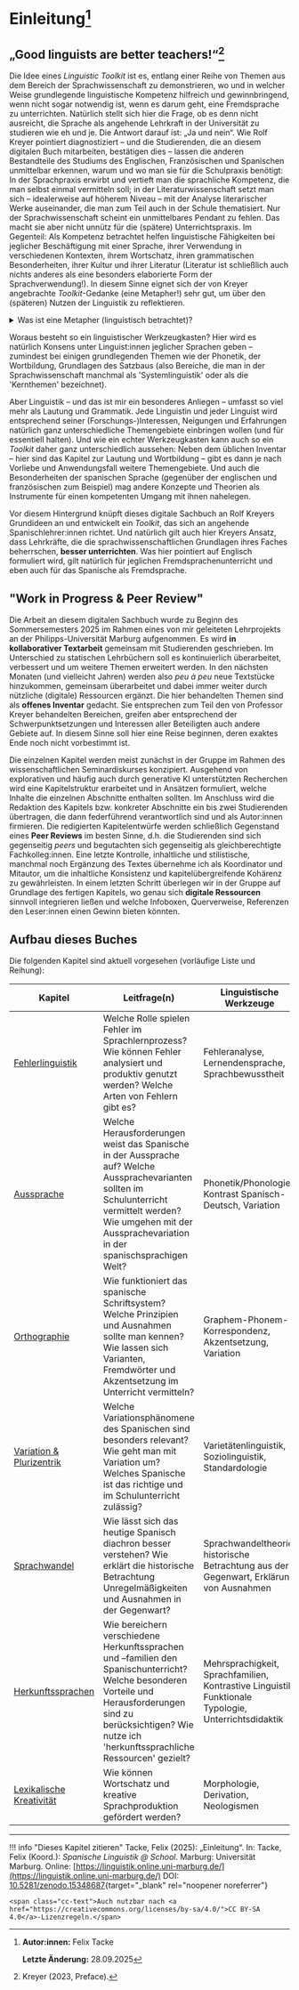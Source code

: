 # Einleitung[^*]

## „Good linguists are better teachers!“[^2]

Die Idee eines *Linguistic Toolkit* ist es, entlang einer Reihe von Themen aus dem Bereich der Sprachwissenschaft zu demonstrieren, wo und in welcher Weise grundlegende linguistische Kompetenz hilfreich und gewinnbringend, wenn nicht sogar notwendig ist, wenn es darum geht, eine Fremdsprache zu unterrichten. Natürlich stellt sich hier die Frage, ob es denn nicht ausreicht, die Sprache als angehende Lehrkraft in der Universität zu studieren wie eh und je. Die Antwort darauf ist: „Ja und nein“. Wie Rolf Kreyer pointiert diagnostiziert – und die Studierenden, die an diesem digitalen Buch mitarbeiten, bestätigen dies – lassen die anderen Bestandteile des Studiums des Englischen, Französischen und Spanischen unmittelbar erkennen, warum und wo man sie für die Schulpraxis benötigt: In der Sprachpraxis erwirbt und vertieft man die sprachliche Kompetenz, die man selbst einmal vermitteln soll; in der Literaturwissenschaft setzt man sich – idealerweise auf höherem Niveau – mit der Analyse literarischer Werke auseinander, die man zum Teil auch in der Schule thematisiert. Nur der Sprachwissenschaft scheint ein unmittelbares Pendant zu fehlen. Das macht sie aber nicht unnütz für die (spätere) Unterrichtspraxis. Im Gegenteil: Als Kompetenz betrachtet helfen linguistische Fähigkeiten bei jeglicher Beschäftigung mit einer Sprache, ihrer Verwendung in verschiedenen Kontexten, ihrem Wortschatz, ihren grammatischen Besonderheiten, ihrer Kultur und ihrer Literatur (Literatur ist schließlich auch nichts anderes als eine besonders elaborierte Form der Sprachverwendung!). In diesem Sinne eignet sich der von Kreyer angebrachte *Toolkit*-Gedanke (eine Metapher!) sehr gut, um über den (späteren) Nutzen der Linguistik zu reflektieren.

<details>
<summary>Was ist eine Metapher (linguistisch betrachtet)?</summary>
<p>Metaphern in der Sprache spiegeln lediglich das dahinterliegende Denken. Sie dienen dazu komplexe Sachverhalte anschaulich mithilfe von einfacheren Sachverhalten darzustellen. Konzepte aus einem konkreten Quellbereich werden auf einen abstrakten Zielbereich übertragen.</p>
</details>

Woraus besteht so ein linguistischer Werkzeugkasten? Hier wird es natürlich Konsens unter Linguist:innen jeglicher Sprachen geben – zumindest bei einigen grundlegenden Themen wie der Phonetik, der Wortbildung, Grundlagen des Satzbaus (also Bereiche, die man in der Sprachwissenschaft manchmal als 'Systemlinguistik' oder als die 'Kernthemen' bezeichnet).

Aber Linguistik – und das ist mir ein besonderes Anliegen – umfasst so viel mehr als Lautung und Grammatik. Jede Linguistin und jeder Linguist wird entsprechend seiner (Forschungs-)Interessen, Neigungen und Erfahrungen natürlich ganz unterschiedliche Themengebiete einbringen wollen (und für essentiell halten). Und wie ein echter Werkzeugkasten kann auch so ein *Toolkit* daher ganz unterschiedlich aussehen: Neben dem üblichen Inventar – hier sind das Kapitel zur Lautung und Wortbildung – gibt es dann je nach Vorliebe und Anwendungsfall weitere Themengebiete. Und auch die Besonderheiten der spanischen Sprache (gegenüber der englischen und französischen zum Beispiel) mag andere Konzepte und Theorien als Instrumente für einen kompetenten Umgang mit ihnen nahelegen.

Vor diesem Hintergrund knüpft dieses digitale Sachbuch an Rolf Kreyers Grundideen an und entwickelt ein *Toolkit*, das sich an angehende Spanischlehrer:innen richtet. Und natürlich gilt auch hier Kreyers Ansatz, dass Lehrkräfte, die die sprachwissenschaftlichen Grundlagen ihres Faches beherrschen, **besser unterrichten**. Was hier pointiert auf Englisch formuliert wird, gilt natürlich für jeglichen Fremdsprachenunterricht und eben auch für das Spanische als Fremdsprache.

## "Work in Progress & Peer Review"

Die Arbeit an diesem digitalen Sachbuch wurde zu Beginn des Sommersemesters 2025 im Rahmen eines von mir geleiteten Lehrprojekts an der Philipps-Universität Marburg aufgenommen. Es wird **in kollaborativer Textarbeit** gemeinsam mit Studierenden geschrieben. Im Unterschied zu statischen Lehrbüchern soll es kontinuierlich überarbeitet, verbessert und um weitere Themen erweitert werden. In den nächsten Monaten (und vielleicht Jahren) werden also *peu à peu* neue Textstücke hinzukommen, gemeinsam überarbeitet und dabei immer weiter durch nützliche (digitale) Ressourcen ergänzt. Die hier behandelten Themen sind als **offenes Inventar** gedacht. Sie entsprechen zum Teil den von Professor Kreyer behandelten Bereichen, greifen aber entsprechend der Schwerpunktsetzungen und Interessen aller Beteiligten auch andere Gebiete auf. In diesem Sinne soll hier eine Reise beginnen, deren exaktes Ende noch nicht vorbestimmt ist.

Die einzelnen Kapitel werden meist zunächst in der Gruppe im Rahmen des wissenschaftlichen Seminardiskurses konzipiert. Ausgehend von explorativen und häufig auch durch generative KI unterstützten Recherchen wird eine Kapitelstruktur erarbeitet und in Ansätzen formuliert, welche Inhalte die einzelnen Abschnitte enthalten sollten. Im Anschluss wird die Redaktion des Kapitels bzw. konkreter Abschnitte ein bis zwei Studierenden übertragen, die dann federführend verantwortlich sind und als Autor:innen firmieren. Die redigierten Kapitelentwürfe werden schließlich Gegenstand eines **Peer Reviews** im besten Sinne, d.h. die Studierenden sind sich gegenseitig *peers* und begutachten sich gegenseitig als gleichberechtigte Fachkolleg:innen. Eine letzte Kontrolle, inhaltliche und stilistische, manchmal noch Ergänzung des Textes übernehme ich als Koordinator und Mitautor, um die inhaltliche Konsistenz und kapitelübergreifende Kohärenz zu gewährleisten. In einem letzten Schritt überlegen wir in der Gruppe auf Grundlage des fertigen Kapitels, wo genau sich **digitale Ressourcen** sinnvoll integrieren ließen und welche Infoboxen, Querverweise, Referenzen den Leser:innen einen Gewinn bieten könnten.

## Aufbau dieses Buches

Die folgenden Kapitel sind aktuell vorgesehen (vorläufige Liste und Reihung):

| Kapitel                                                     | Leitfrage(n)                                                                                                                                                                                                           | Linguistische Werkzeuge                                                                              |
| ----------------------------------------------------------- | ---------------------------------------------------------------------------------------------------------------------------------------------------------------------------------------------------------------------- | ---------------------------------------------------------------------------------------------------- |
| [Fehlerlinguistik](fehlerlinguistik/fehlerlinguistik.md)    | Welche Rolle spielen Fehler im Sprachlernprozess? Wie können Fehler analysiert und produktiv genutzt werden? Welche Arten von Fehlern gibt es?                                                                         | Fehleranalyse, Lernendensprache, Sprachbewusstheit                                                   |
| [Aussprache](aussprache/aussprache.md)                      | Welche Herausforderungen weist das Spanische in der Aussprache auf? Welche Aussprachevarianten sollten im Schulunterricht vermittelt werden? Wie umgehen mit der Aussprachevariation in der spanischsprachigen Welt?   | Phonetik/Phonologie, Kontrast Spanisch-Deutsch, Variation                                            |
| [Orthographie](orthographie/orthographie.md)                | Wie funktioniert das spanische Schriftsystem? Welche Prinzipien und Ausnahmen sollte man kennen? Wie lassen sich Varianten, Fremdwörter und Akzentsetzung im Unterricht vermitteln?                                    | Graphem-Phonem-Korrespondenz, Akzentsetzung, Variation                                               |
| [Variation & Plurizentrik](variation/variation.md)          | Welche Variationsphänomene des Spanischen sind besonders relevant? Wie geht man mit Variation um? Welches Spanische ist das richtige und im Schulunterricht zulässig?                                                  | Varietätenlinguistik, Soziolinguistik, Standardologie                                                |
| [Sprachwandel](wandel/wandel.md) | Wie lässt sich das heutige Spanisch diachron besser verstehen? Wie erklärt die historische Betrachtung Unregelmäßigkeiten und Ausnahmen in der Gegenwart? | Sprachwandeltheorie, historische Betrachtung aus der Gegenwart, Erklärung von Ausnahmen                                                |
| [Herkunftssprachen](herkunftssprachen/herkunftssprachen.md) | Wie bereichern verschiedene Herkunftssprachen und –familien den Spanischunterricht? Welche besonderen Vorteile und Herausforderungen sind zu berücksichtigen? Wie nutze ich 'herkunftssprachliche Ressourcen' gezielt? | Mehrsprachigkeit, Sprachfamilien, Kontrastive Linguistik, Funktionale Typologie, Unterrichtsdidaktik |
| [Lexikalische Kreativität](lexik/lexik.md)                  | Wie können Wortschatz und kreative Sprachproduktion gefördert werden?                                                                                                                                                  | Morphologie, Derivation, Neologismen                                                                 |



---

!!! info "Dieses Kapitel zitieren" 
    Tacke, Felix (2025): „Einleitung“. In: Tacke, Felix (Koord.): *Spanische Linguistik @ School*. Marburg: Universität Marburg. Online: [https://linguistik.online.uni-marburg.de/](https://linguistik.online.uni-marburg.de/) DOI: [10.5281/zenodo.15348687](https://doi.org/10.5281/zenodo.15348687){target="_blank" rel="noopener noreferrer"}

    <span class="cc-text">Auch nutzbar nach <a href="https://creativecommons.org/licenses/by-sa/4.0/">CC BY-SA 4.0</a>-Lizenzregeln.</span>

[^*]: **Autor:innen:** Felix Tacke  
        
      **Letzte Änderung:** 28.09.2025  
    
[^2]: Kreyer (2023, Preface).  

